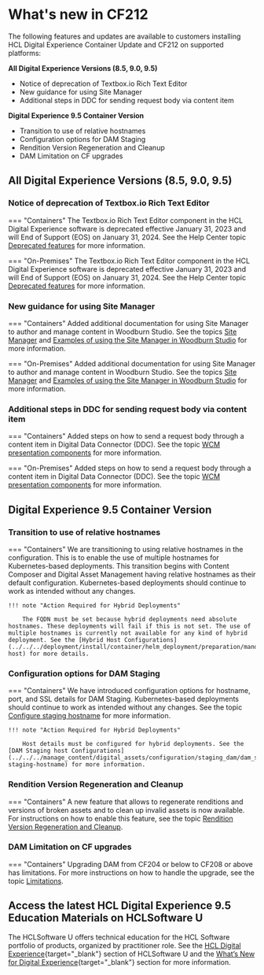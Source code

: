# What's new in CF212

The following features and updates are available to customers installing HCL Digital Experience Container Update and CF212 on supported platforms:

**All  Digital Experience Versions (8.5, 9.0, 9.5)**

- Notice of deprecation of Textbox.io Rich Text Editor
- New guidance for using Site Manager 
- Additional steps in DDC for sending request body via content item

**Digital Experience 9.5 Container Version**

- Transition to use of relative hostnames
- Configuration options for DAM Staging
- Rendition Version Regeneration and Cleanup
- DAM Limitation on CF upgrades

## All  Digital Experience Versions (8.5, 9.0, 9.5)

### Notice of deprecation of Textbox.io Rich Text Editor

=== "Containers"
    The Textbox.io Rich Text Editor component in the HCL Digital Experience software is deprecated effective January 31, 2023 and will End of Support (EOS) on January 31, 2024. See the Help Center topic [Deprecated features](../deprecated_features.md) for more information.

=== "On-Premises"
    The Textbox.io Rich Text Editor component in the HCL Digital Experience software is deprecated effective January 31, 2023 and will End of Support (EOS) on January 31, 2024. See the Help Center topic [Deprecated features](../deprecated_features.md) for more information.

### New guidance for using Site Manager

=== "Containers"
    Added additional documentation for using Site Manager to author and manage content in Woodburn Studio. See the topics [Site Manager](../../manage_content/wcm_authoring/inline_editing/index.md) and [Examples of using the Site Manager in Woodburn Studio](../../manage_content/wcm_authoring/inline_editing/site_manager_samples.md) for more information.

=== "On-Premises"
    Added additional documentation for using Site Manager to author and manage content in Woodburn Studio. See the topics [Site Manager](../../manage_content/wcm_authoring/inline_editing/index.md) and [Examples of using the Site Manager in Woodburn Studio](../../manage_content/wcm_authoring/inline_editing/site_manager_samples.md) for more information.
    
### Additional steps in DDC for sending request body via content item

=== "Containers"
    Added steps on how to send a request body through a content item in Digital Data Connector (DDC). See the topic [WCM presentation components](../../extend_dx/ddc/integrating_voltmx_foundry/index.md#wcm-presentation-components) for more information.

=== "On-Premises"
    Added steps on how to send a request body through a content item in Digital Data Connector (DDC). See the topic [WCM presentation components](../../extend_dx/ddc/integrating_voltmx_foundry/index.md#wcm-presentation-components) for more information.

## Digital Experience 9.5 Container Version

### Transition to use of relative hostnames

=== "Containers"
    We are transitioning to using relative hostnames in the configuration. This is to enable the use of multiple hostnames for Kubernetes-based deployments. This transition begins with Content Composer and Digital Asset Management having relative hostnames as their default configuration. Kubernetes-based deployments should continue to work as intended without any changes.

    !!! note "Action Required for Hybrid Deployments"

        The FQDN must be set because hybrid deployments need absolute hostnames. These deployments will fail if this is not set. The use of multiple hostnames is currently not available for any kind of hybrid deployment. See the [Hybrid Host Configurations](../../../deployment/install/container/helm_deployment/preparation/mandatory_tasks/prepare_configure_networking/#hybrid-host) for more details.

### Configuration options for DAM Staging

=== "Containers"
    We have introduced configuration options for hostname, port, and SSL details for DAM Staging. Kubernetes-based deployments should continue to work as intended without any changes. See the topic [Configure staging hostname](../../manage_content/digital_assets/configuration/staging_dam/dam_subscription_staging.md#configure-staging-hostname) for more information.

    !!! note "Action Required for Hybrid Deployments"

        Host details must be configured for hybrid deployments. See the [DAM Staging host Configurations](../../../manage_content/digital_assets/configuration/staging_dam/dam_subscription_staging/#configure-staging-hostname) for more information.

### Rendition Version Regeneration and Cleanup

=== "Containers"
    A new feature that allows to regenerate renditions and versions of broken assets and to clean up invalid assets is now available. For instructions on how to enable this feature, see the topic [Rendition Version Regeneration and Cleanup](../../../manage_content/digital_assets/configuration/rendition_version_regeneration_and_cleanup).

### DAM Limitation on CF upgrades

=== "Containers"
    Upgrading DAM from CF204 or below to CF208 or above has limitations. For more instructions on how to handle the upgrade, see the topic [Limitations](../../manage_content/digital_assets/limitations/index.md).

## Access the latest HCL Digital Experience 9.5 Education Materials on HCLSoftware U

The HCLSoftware U offers technical education for the HCL Software portfolio of products, organized by practitioner role. See the [HCL Digital Experience](https://hclsoftwareu.hcltechsw.com/hcl-dx){target="_blank"} section of HCLSoftware U and the [What’s New for Digital Experience](https://hclsoftwareu.hcltechsw.com/courses?search=eyJjYXQiOiI1NSIsInRpdGxlIjoiIiwiZmlsdGVyIjoiIn0=){target="_blank"} section for more information.
